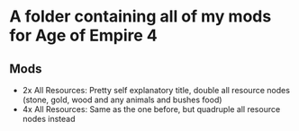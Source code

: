 # A folder containing all of my mods for Age of Empire 4

## Mods

* 2x All Resources: Pretty self explanatory title, double all resource nodes (stone, gold, wood and any animals and bushes food)
* 4x All Resources: Same as the one before, but quadruple all resource nodes instead
